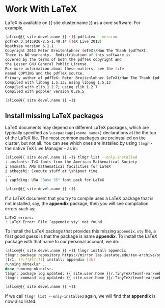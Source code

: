 # Work With LaTeX

LaTeX is available on {{ site.cluster.name }} as a core software.  For example,

```sh
[alice@{{ site.devel.name }} ~]$ pdflatex --version
pdfTeX 3.1415926-2.5-1.40.14 (TeX Live 2013)
kpathsea version 6.1.1
Copyright 2013 Peter Breitenlohner (eTeX)/Han The Thanh (pdfTeX).
There is NO warranty.  Redistribution of this software is
covered by the terms of both the pdfTeX copyright and
the Lesser GNU General Public License.
For more information about these matters, see the file
named COPYING and the pdfTeX source.
Primary author of pdfTeX: Peter Breitenlohner (eTeX)/Han The Thanh (pdfTeX).
Compiled with libpng 1.5.13; using libpng 1.5.13
Compiled with zlib 1.2.7; using zlib 1.2.7
Compiled with poppler version 0.26.5

[alice@{{ site.devel.name }} ~]$ 
```

## Install missing LaTeX packages

LaTeX documents may depend on different LaTeX packages, which are typically specified as `\usepackage{<some name>}` declarations at the the top of the LaTeX file.  The most common packages are preinstalled on the cluster, but not all.  You can see which ones are installed by using `tlmgr` - the native TeX Live Manager - as in:

```sh
[alice@{{ site.devel.name }} ~]$ tlmgr list --only-installed
i amsfonts: TeX fonts from the American Mathematical Society
i amsmath: AMS mathematical facilities for LaTeX
i atbegshi: Execute stuff at \shipout time
...
i zapfding: URW "Base 35" font pack for LaTeX

[alice@{{ site.devel.name }} ~]$ 
```

If a LaTeX document that you try to compile uses a LaTeX package that is not installed, say, the **appendix** package, then you will see compilation errors such as:

```
LaTeX errors:
! LaTeX Error: File `appendix.sty' not found.
```

To install the LaTeX package that provides this missing `appendix.sty` file, a first good guess is that the package is name **appendix**.  To install the LaTeX package with that name to our personal account, we do:

```sh
[alice@{{ site.devel.name }} ~]$ tlmgr install appendix
tlmgr: package repository https://mirror.las.iastate.edu/tex-archive/systems/texlive/tlnet (verified)
[1/1, ??:??/??:??] install: appendix [3k]
running mktexlsr ...
done running mktexlsr.
tlmgr: package log updated: {{ site.user.home }}/.TinyTeX/texmf-var/web2c/tlmgr.log
tlmgr: command log updated: {{ site.user.home }}/.TinyTeX/texmf-var/web2c/tlmgr-commands.log

[alice@{{ site.devel.name }} ~]$ 
```

If we call `tlmgr list --only-installed` again, we will find that **appendix** is now also listed.
